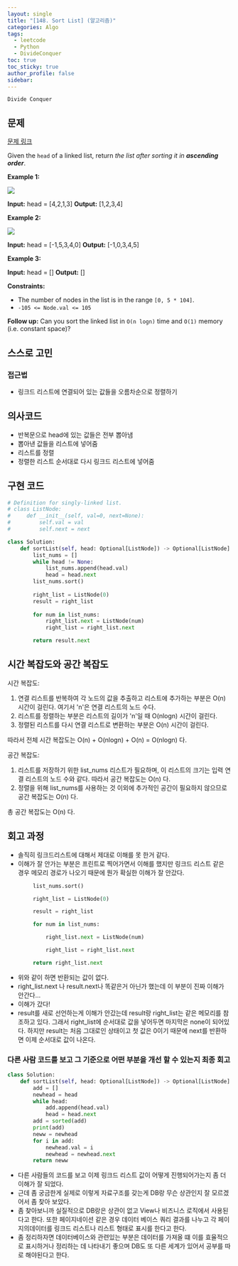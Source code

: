 ```yaml
---
layout: single
title: "[148. Sort List] (알고리즘)"
categories: Algo
tags:
  - leetcode
  - Python
  - DivideConquer
toc: true
toc_sticky: true
author_profile: false
sidebar:
---
```


`Divide Conquer`
## 문제


[문제 링크](https://leetcode.com/problems/sort-list/?envType=study-plan-v2&envId=top-interview-150)

Given the `head` of a linked list, return _the list after sorting it in **ascending order**_.

**Example 1:**

![](https://assets.leetcode.com/uploads/2020/09/14/sort_list_1.jpg)

**Input:** head = [4,2,1,3]
**Output:** [1,2,3,4]

**Example 2:**

![](https://assets.leetcode.com/uploads/2020/09/14/sort_list_2.jpg)

**Input:** head = [-1,5,3,4,0]
**Output:** [-1,0,3,4,5]

**Example 3:**

**Input:** head = []
**Output:** []

**Constraints:**

- The number of nodes in the list is in the range `[0, 5 * 104]`.
- `-105 <= Node.val <= 105`

**Follow up:** Can you sort the linked list in `O(n logn)` time and `O(1)` memory (i.e. constant space)?


## 스스로 고민

### 접근법

- 링크드 리스트에 연결되어 있는 값들을 오름차순으로 정렬하기

## 의사코드

- 반복문으로 head에 있는 값들은 전부 뽑아냄
- 뽑아낸 값들을 리스트에 넣어줌
- 리스트를 정렬
- 정렬한 리스트 순서대로 다시 링크드 리스트에 넣어줌

## 구현 코드

```python
# Definition for singly-linked list.
# class ListNode:
#     def __init__(self, val=0, next=None):
#         self.val = val
#         self.next = next

class Solution:
    def sortList(self, head: Optional[ListNode]) -> Optional[ListNode]:
        list_nums = []
        while head != None:
            list_nums.append(head.val)
            head = head.next
        list_nums.sort()
        
        right_list = ListNode(0)
        result = right_list
        
        for num in list_nums:
            right_list.next = ListNode(num)
            right_list = right_list.next

        return result.next
```

## 시간 복잡도와 공간 복잡도

시간 복잡도:

1. 연결 리스트를 반복하여 각 노드의 값을 추출하고 리스트에 추가하는 부분은 O(n) 시간이 걸린다. 여기서 'n'은 연결 리스트의 노드 수다.
2. 리스트를 정렬하는 부분은 리스트의 길이가 'n'일 때 O(nlogn) 시간이 걸린다.
3. 정렬된 리스트를 다시 연결 리스트로 변환하는 부분은 O(n) 시간이 걸린다.

따라서 전체 시간 복잡도는 O(n) + O(nlogn) + O(n) = O(nlogn) 다.

공간 복잡도:

1. 리스트를 저장하기 위한 list_nums 리스트가 필요하며, 이 리스트의 크기는 입력 연결 리스트의 노드 수와 같다. 따라서 공간 복잡도는 O(n) 다.
2. 정렬을 위해 list_nums를 사용하는 것 이외에 추가적인 공간이 필요하지 않으므로 공간 복잡도는 O(n) 다.

총 공간 복잡도는 O(n) 다.

## 회고 과정

- 솔직히 링크드리스트에 대해서 제대로 이해를 못 한거 같다.
- 이해가 잘 안가는 부분은 프린트로 찍어가면서 이해를 했지만 링크드 리스트 같은 경우 메모리 경로가 나오기 때문에 뭔가 확실한 이해가 잘 안갔다.

```python
        list_nums.sort()

        right_list = ListNode(0)

        result = right_list

        for num in list_nums:

            right_list.next = ListNode(num)

            right_list = right_list.next

        return right_list.next
```

- 위와 같이 하면 반환되는 값이 없다.
- right_list.next 나 result.next나 똑같은거 아닌가 했는데 이 부분이 진짜 이해가 안간다...
- 이해가 갔다!
- result를 새로 선언하는게 이해가 안갔는데 result랑 right_list는 같은 메모리를 참조하고 있다. 그래서 right_list에 순서대로 값을 넣어두면 마지막은 none이 되어있다.
  하지만 result는 처음 그대로인 상태이고 첫 값은 0이기 때문에 next를 반환하면 이제 순서대로 값이 나온다.

### 다른 사람 코드를 보고 그 기준으로 어떤 부분을 개선 할 수 있는지 최종 회고

```python
class Solution:
    def sortList(self, head: Optional[ListNode]) -> Optional[ListNode]:
        add = []
        newhead = head
        while head:
            add.append(head.val)
            head = head.next
        add = sorted(add)
        print(add)
        neww = newhead
        for i in add:
            newhead.val = i
            newhead = newhead.next
        return neww
```

- 다른 사람들의 코드를 보고 이제 링크드 리스트 값이 어떻게 진행되어가는지 좀 더 이해가 잘 되었다.
- 근데 좀 궁금한게 실제로 이렇게 자료구조를 갖는게 DB랑 무슨 상관인지 잘 모르겠어서 좀 찾아 보았다.
- 좀 찾아보니까 실질적으로 DB랑은 상관이 없고 View나 비즈니스 로직에서 사용된다고 한다. 또한 페이지네이션 같은 경우 데이터 베이스 쿼리 결과를 나누고 각 페이지의데이터를 링크드 리스트나 리스트 형태로 표시를 한다고 한다.
- 좀 정리하자면 데이터베이스와 관련있는 부분은 데이터를 가져올 떄 이를 효율적으로 표시하거나 정리하는 데 나타내기 좋으며 DB도 또 다른 세계가 있어서 공부를 따로 해야된다고 한다.